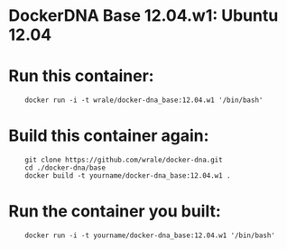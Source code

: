 
# DockerDNA Base 12.04.w1: Ubuntu 12.04

# Run this container:

        docker run -i -t wrale/docker-dna_base:12.04.w1 '/bin/bash'

# Build this container again:

        git clone https://github.com/wrale/docker-dna.git
        cd ./docker-dna/base
        docker build -t yourname/docker-dna_base:12.04.w1 .

# Run the container you built:

        docker run -i -t yourname/docker-dna_base:12.04.w1 '/bin/bash'
